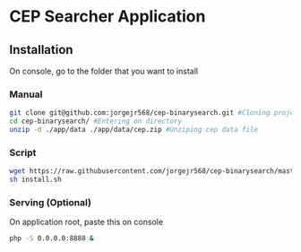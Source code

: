 # CEP Searcher Application

## Installation

On console, go to the folder that you want to install
### Manual
```bash
git clone git@github.com:jorgejr568/cep-binarysearch.git #Cloning project
cd cep-binarysearch/ #Entering on directory
unzip -d ./app/data ./app/data/cep.zip #Unziping cep data file
```

### Script
```bash
wget https://raw.githubusercontent.com/jorgejr568/cep-binarysearch/master/install.sh -o ./install.sh 
sh install.sh
```

### Serving (Optional)

On application root, paste this on console
```bash
php -S 0.0.0.0:8888 &
```
